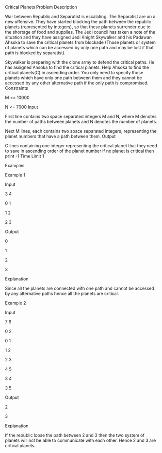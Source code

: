 Critical Planets
Problem Description

War between Republic and Separatist is escalating. The Separatist are on a new offensive. They have started blocking the path between the republic planets (represented by integers), so that these planets surrender due to the shortage of food and supplies. The Jedi council has taken a note of the situation and they have assigned Jedi Knight Skywalker and his Padawan Ahsoka to save the critical planets from blockade (Those planets or system of planets which can be accessed by only one path and may be lost if that path is blocked by separatist).

Skywalker is preparing with the clone army to defend the critical paths. He has assigned Ahsoka to find the critical planets. Help Ahsoka to find the critical planets(C) in ascending order. You only need to specify those planets which have only one path between them and they cannot be accessed by any other alternative path if the only path is compromised.
Constraints

M <= 10000

N <= 7000
Input

First line contains two space separated integers M and N, where M denotes the number of paths between planets and N denotes the number of planets.

Next M lines, each contains two space separated integers, representing the planet numbers that have a path between them.
Output

C lines containing one integer representing the critical planet that they need to save in ascending order of the planet number if no planet is critical then print -1
Time Limit
1

Examples

Example 1

Input

3 4

0 1

1 2

2 3

Output

0

1

2

3

Explanation


 

Since all the planets are connected with one path and cannot be accessed by any alternative paths hence all the planets are critical.

Example 2

Input

7 6

0 2

0 1

1 2

2 3

4 5

3 4

3 5

Output

2

3

Explanation


 

If the republic loose the path between 2 and 3 then the two system of planets will not be able to communicate with each other. Hence 2 and 3 are critical planets.